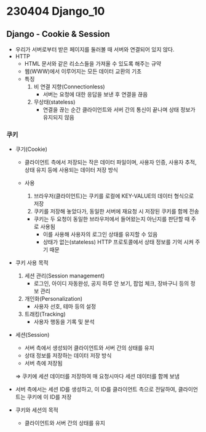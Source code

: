 # 230404 Django_10

## Django - Cookie & Session
- 우리가 서버로부터 받은 페이지를 둘러볼 때 서버와 연결되어 있지 않다.
- HTTP
  - HTML 문서와 같은 리소스들을 가져올 수 있도록 해주는 규약
  - 웹(WWW)에서 이루어지는 모든 데이터 교환의 기초
  - 특징
    1. 비 연결 지향(Connectionless)
        - 서버는 요청에 대한 응답을 보낸 후 연결을 끊음
    2. 무상태(stateless)
        - 연결을 끊는 순간 클라이언트와 서버 간의 통신이 끝나며 상태 정보가 유지되지 않음

### 쿠키
- 쿠기(Cookie)
  - 클라이언트 측에서 저장되는 작은 데이터 파일이며, 사용자 인증, 사용자 추적, 상태 유지 등에 사용되는 데이터 저장 방식

  - 사용
    1. 브라우저(클라이언트)는 쿠키를 로컬에 KEY-VALUE의 데이터 형식으로 저장
    2. 쿠키를 저장해 놓았다가, 동일한 서버에 재요청 시 저장된 쿠키를 함께 전송
    - 쿠키는 두 요청이 동일한 브라우저에서 들어왔는지 아닌지를 판단할 때 주로 사용됨
      - 이를 사용해 사용자의 로그인 상태를 유지할 수 있음
      - 상태가 없는(stateless) HTTP 프로토콜에서 상태 정보를 기억 시켜 주기 때문

- 쿠키 사용 목적
  1. 세션 관리(Session management)
      - 로그인, 아이디 자동완성, 공지 하루 안 보기, 팝업 체크, 장바구니 등의 정보 관리
  2. 개인화(Personalization)
      - 사용자 선호, 테마 등의 설정
  3. 트래킹(Tracking)
      - 사용자 행동을 기록 및 분석

- 세션(Session)
  - 서버 측에서 생성되어 클라이언트와 서버 간의 상태를 유지
  - 상태 정보를 저장하는 데이터 저장 방식
  - 서버 측에 저장됨

  ⇒ 쿠키에 세션 데이터를 저장하여 매 요청시마다 세션 데이터를 함께 보냄

- 서버 측에서는 세션 ID를 생성하고, 이 ID를 클라이언트 측으로 전달하여, 클라이언트는 쿠키에 이 ID를 저장

- 쿠키와 세션의 목적
  - 클라이언트와 서버 간의 상태를 유지